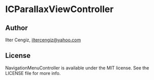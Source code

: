 # ICParallaxViewController

## Author

Ilter Cengiz, iltercengiz@yahoo.com

## License

NavigationMenuController is available under the MIT license. See the LICENSE file for more info.

